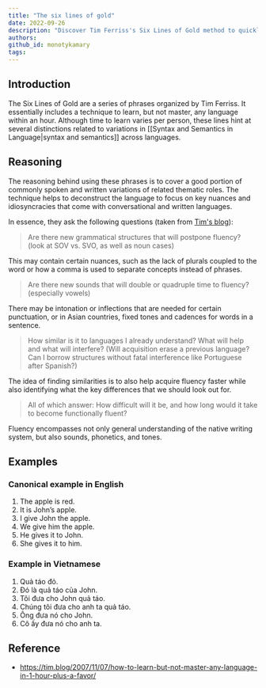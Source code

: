 ```yaml
---
title: "The six lines of gold"
date: 2022-09-26
description: "Discover Tim Ferriss's Six Lines of Gold method to quickly learn key language structures and common phrases, helping you grasp syntax, semantics, and fluency basics in just one hour."
authors:
github_id: monotykamary
tags:
---
```


## Introduction

The Six Lines of Gold are a series of phrases organized by Tim Ferriss. It essentially includes a technique to learn, but not master, any language within an hour. Although time to learn varies per person, these lines hint at several distinctions related to variations in [[Syntax and Semantics in Language|syntax and semantics]] across languages.

## Reasoning

The reasoning behind using these phrases is to cover a good portion of commonly spoken and written variations of related thematic roles. The technique helps to deconstruct the language to focus on key nuances and idiosyncracies that come with conversational and written languages.

In essence, they ask the following questions (taken from [Tim's blog](https://tim.blog/2007/11/07/how-to-learn-but-not-master-any-language-in-1-hour-plus-a-favor/)):

> Are there new grammatical structures that will postpone fluency? (look at SOV vs. SVO, as well as noun cases)

This may contain certain nuances, such as the lack of plurals coupled to the word or how a comma is used to separate concepts instead of phrases.

> Are there new sounds that will double or quadruple time to fluency? (especially vowels)

There may be intonation or inflections that are needed for certain punctuation, or in Asian countries, fixed tones and cadences for words in a sentence.

> How similar is it to languages I already understand? What will help and what will interfere? (Will acquisition erase a previous language? Can I borrow structures without fatal interference like Portuguese after Spanish?)

The idea of finding similarities is to also help acquire fluency faster while also identifying what the key differences that we should look out for.

> All of which answer: How difficult will it be, and how long would it take to become functionally fluent?

Fluency encompasses not only general understanding of the native writing system, but also sounds, phonetics, and tones.

## Examples

### Canonical example in English

1. The apple is red.
2. It is John’s apple.
3. I give John the apple.
4. We give him the apple.
5. He gives it to John.
6. She gives it to him.

### Example in Vietnamese

1. Quả táo đỏ.
2. Đó là quả táo của John.
3. Tôi đưa cho John quả táo.
4. Chúng tôi đưa cho anh ta quả táo.
5. Ông đưa nó cho John.
6. Cô ấy đưa nó cho anh ta.

## Reference

- https://tim.blog/2007/11/07/how-to-learn-but-not-master-any-language-in-1-hour-plus-a-favor/
